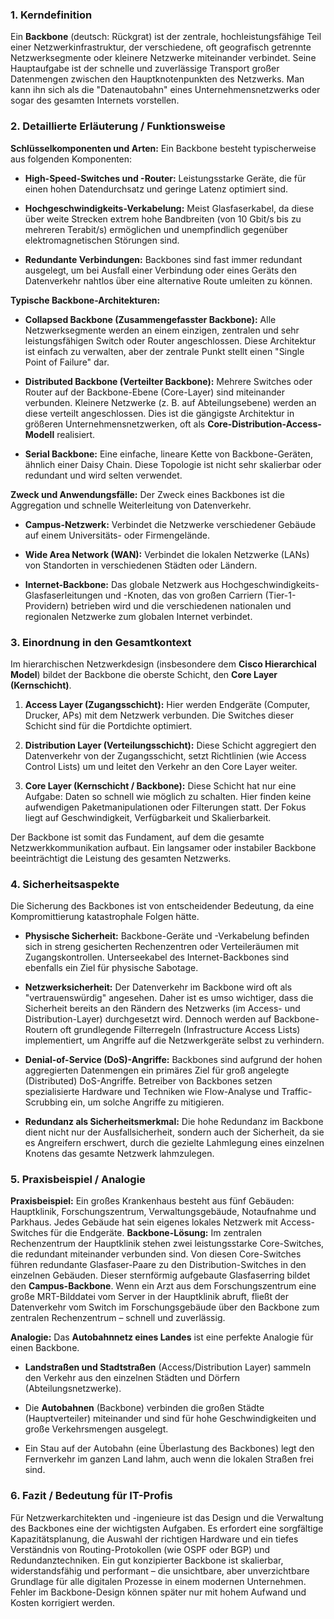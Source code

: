 ### 1. Kerndefinition

Ein **Backbone** (deutsch: Rückgrat) ist der zentrale, hochleistungsfähige Teil einer Netzwerkinfrastruktur, der verschiedene, oft geografisch getrennte Netzwerksegmente oder kleinere Netzwerke miteinander verbindet. Seine Hauptaufgabe ist der schnelle und zuverlässige Transport großer Datenmengen zwischen den Hauptknotenpunkten des Netzwerks. Man kann ihn sich als die "Datenautobahn" eines Unternehmensnetzwerks oder sogar des gesamten Internets vorstellen.

### 2. Detaillierte Erläuterung / Funktionsweise

**Schlüsselkomponenten und Arten:** Ein Backbone besteht typischerweise aus folgenden Komponenten:

- **High-Speed-Switches und -Router:** Leistungsstarke Geräte, die für einen hohen Datendurchsatz und geringe Latenz optimiert sind.
    
- **Hochgeschwindigkeits-Verkabelung:** Meist Glasfaserkabel, da diese über weite Strecken extrem hohe Bandbreiten (von 10 Gbit/s bis zu mehreren Terabit/s) ermöglichen und unempfindlich gegenüber elektromagnetischen Störungen sind.
    
- **Redundante Verbindungen:** Backbones sind fast immer redundant ausgelegt, um bei Ausfall einer Verbindung oder eines Geräts den Datenverkehr nahtlos über eine alternative Route umleiten zu können.
    

**Typische Backbone-Architekturen:**

- **Collapsed Backbone (Zusammengefasster Backbone):** Alle Netzwerksegmente werden an einem einzigen, zentralen und sehr leistungsfähigen Switch oder Router angeschlossen. Diese Architektur ist einfach zu verwalten, aber der zentrale Punkt stellt einen "Single Point of Failure" dar.
    
- **Distributed Backbone (Verteilter Backbone):** Mehrere Switches oder Router auf der Backbone-Ebene (Core-Layer) sind miteinander verbunden. Kleinere Netzwerke (z. B. auf Abteilungsebene) werden an diese verteilt angeschlossen. Dies ist die gängigste Architektur in größeren Unternehmensnetzwerken, oft als **Core-Distribution-Access-Modell** realisiert.
    
- **Serial Backbone:** Eine einfache, lineare Kette von Backbone-Geräten, ähnlich einer Daisy Chain. Diese Topologie ist nicht sehr skalierbar oder redundant und wird selten verwendet.
    

**Zweck und Anwendungsfälle:** Der Zweck eines Backbones ist die Aggregation und schnelle Weiterleitung von Datenverkehr.

- **Campus-Netzwerk:** Verbindet die Netzwerke verschiedener Gebäude auf einem Universitäts- oder Firmengelände.
    
- **Wide Area Network (WAN):** Verbindet die lokalen Netzwerke (LANs) von Standorten in verschiedenen Städten oder Ländern.
    
- **Internet-Backbone:** Das globale Netzwerk aus Hochgeschwindigkeits-Glasfaserleitungen und -Knoten, das von großen Carriern (Tier-1-Providern) betrieben wird und die verschiedenen nationalen und regionalen Netzwerke zum globalen Internet verbindet.
    

### 3. Einordnung in den Gesamtkontext

Im hierarchischen Netzwerkdesign (insbesondere dem **Cisco Hierarchical Model**) bildet der Backbone die oberste Schicht, den **Core Layer (Kernschicht)**.

1. **Access Layer (Zugangsschicht):** Hier werden Endgeräte (Computer, Drucker, APs) mit dem Netzwerk verbunden. Die Switches dieser Schicht sind für die Portdichte optimiert.
    
2. **Distribution Layer (Verteilungsschicht):** Diese Schicht aggregiert den Datenverkehr von der Zugangsschicht, setzt Richtlinien (wie Access Control Lists) um und leitet den Verkehr an den Core Layer weiter.
    
3. **Core Layer (Kernschicht / Backbone):** Diese Schicht hat nur eine Aufgabe: Daten so schnell wie möglich zu schalten. Hier finden keine aufwendigen Paketmanipulationen oder Filterungen statt. Der Fokus liegt auf Geschwindigkeit, Verfügbarkeit und Skalierbarkeit.
    

Der Backbone ist somit das Fundament, auf dem die gesamte Netzwerkkommunikation aufbaut. Ein langsamer oder instabiler Backbone beeinträchtigt die Leistung des gesamten Netzwerks.

### 4. Sicherheitsaspekte

Die Sicherung des Backbones ist von entscheidender Bedeutung, da eine Kompromittierung katastrophale Folgen hätte.

- **Physische Sicherheit:** Backbone-Geräte und -Verkabelung befinden sich in streng gesicherten Rechenzentren oder Verteileräumen mit Zugangskontrollen. Unterseekabel des Internet-Backbones sind ebenfalls ein Ziel für physische Sabotage.
    
- **Netzwerksicherheit:** Der Datenverkehr im Backbone wird oft als "vertrauenswürdig" angesehen. Daher ist es umso wichtiger, dass die Sicherheit bereits an den Rändern des Netzwerks (im Access- und Distribution-Layer) durchgesetzt wird. Dennoch werden auf Backbone-Routern oft grundlegende Filterregeln (Infrastructure Access Lists) implementiert, um Angriffe auf die Netzwerkgeräte selbst zu verhindern.
    
- **Denial-of-Service (DoS)-Angriffe:** Backbones sind aufgrund der hohen aggregierten Datenmengen ein primäres Ziel für groß angelegte (Distributed) DoS-Angriffe. Betreiber von Backbones setzen spezialisierte Hardware und Techniken wie Flow-Analyse und Traffic-Scrubbing ein, um solche Angriffe zu mitigieren.
    
- **Redundanz als Sicherheitsmerkmal:** Die hohe Redundanz im Backbone dient nicht nur der Ausfallsicherheit, sondern auch der Sicherheit, da sie es Angreifern erschwert, durch die gezielte Lahmlegung eines einzelnen Knotens das gesamte Netzwerk lahmzulegen.
    

### 5. Praxisbeispiel / Analogie

**Praxisbeispiel:** Ein großes Krankenhaus besteht aus fünf Gebäuden: Hauptklinik, Forschungszentrum, Verwaltungsgebäude, Notaufnahme und Parkhaus. Jedes Gebäude hat sein eigenes lokales Netzwerk mit Access-Switches für die Endgeräte. **Backbone-Lösung:** Im zentralen Rechenzentrum der Hauptklinik stehen zwei leistungsstarke Core-Switches, die redundant miteinander verbunden sind. Von diesen Core-Switches führen redundante Glasfaser-Paare zu den Distribution-Switches in den einzelnen Gebäuden. Dieser sternförmig aufgebaute Glasfaserring bildet den **Campus-Backbone**. Wenn ein Arzt aus dem Forschungszentrum eine große MRT-Bilddatei vom Server in der Hauptklinik abruft, fließt der Datenverkehr vom Switch im Forschungsgebäude über den Backbone zum zentralen Rechenzentrum – schnell und zuverlässig.

**Analogie:** Das **Autobahnnetz eines Landes** ist eine perfekte Analogie für einen Backbone.

- **Landstraßen und Stadtstraßen** (Access/Distribution Layer) sammeln den Verkehr aus den einzelnen Städten und Dörfern (Abteilungsnetzwerke).
    
- Die **Autobahnen** (Backbone) verbinden die großen Städte (Hauptverteiler) miteinander und sind für hohe Geschwindigkeiten und große Verkehrsmengen ausgelegt.
    
- Ein Stau auf der Autobahn (eine Überlastung des Backbones) legt den Fernverkehr im ganzen Land lahm, auch wenn die lokalen Straßen frei sind.
    

### 6. Fazit / Bedeutung für IT-Profis

Für Netzwerkarchitekten und -ingenieure ist das Design und die Verwaltung des Backbones eine der wichtigsten Aufgaben. Es erfordert eine sorgfältige Kapazitätsplanung, die Auswahl der richtigen Hardware und ein tiefes Verständnis von Routing-Protokollen (wie OSPF oder BGP) und Redundanztechniken. Ein gut konzipierter Backbone ist skalierbar, widerstandsfähig und performant – die unsichtbare, aber unverzichtbare Grundlage für alle digitalen Prozesse in einem modernen Unternehmen. Fehler im Backbone-Design können später nur mit hohem Aufwand und Kosten korrigiert werden.